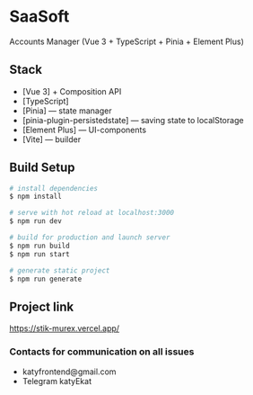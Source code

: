 # SaaSoft

Accounts Manager (Vue 3 + TypeScript + Pinia + Element Plus)


## Stack
- [Vue 3] + Composition API
- [TypeScript]
- [Pinia] — state manager
- [pinia-plugin-persistedstate] — saving state to localStorage
- [Element Plus] — UI-components
- [Vite] — builder

## Build Setup

```bash
# install dependencies
$ npm install

# serve with hot reload at localhost:3000
$ npm run dev

# build for production and launch server
$ npm run build
$ npm run start

# generate static project
$ npm run generate
```


## Project link

https://stik-murex.vercel.app/

### Contacts for communication on all issues

<ul>
    <li>katyfrontend@gmail.com</li>
    <li>Telegram katyEkat</li>
</ul>
